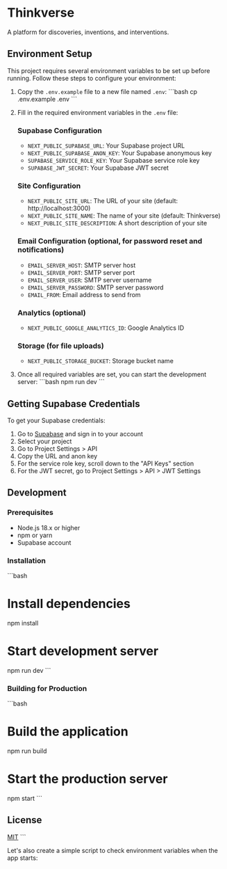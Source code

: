 # Thinkverse

A platform for discoveries, inventions, and interventions.

## Environment Setup

This project requires several environment variables to be set up before running. Follow these steps to configure your environment:

1. Copy the `.env.example` file to a new file named `.env`:
   \`\`\`bash
   cp .env.example .env
   \`\`\`

2. Fill in the required environment variables in the `.env` file:

   ### Supabase Configuration
   - `NEXT_PUBLIC_SUPABASE_URL`: Your Supabase project URL
   - `NEXT_PUBLIC_SUPABASE_ANON_KEY`: Your Supabase anonymous key
   - `SUPABASE_SERVICE_ROLE_KEY`: Your Supabase service role key
   - `SUPABASE_JWT_SECRET`: Your Supabase JWT secret

   ### Site Configuration
   - `NEXT_PUBLIC_SITE_URL`: The URL of your site (default: http://localhost:3000)
   - `NEXT_PUBLIC_SITE_NAME`: The name of your site (default: Thinkverse)
   - `NEXT_PUBLIC_SITE_DESCRIPTION`: A short description of your site

   ### Email Configuration (optional, for password reset and notifications)
   - `EMAIL_SERVER_HOST`: SMTP server host
   - `EMAIL_SERVER_PORT`: SMTP server port
   - `EMAIL_SERVER_USER`: SMTP server username
   - `EMAIL_SERVER_PASSWORD`: SMTP server password
   - `EMAIL_FROM`: Email address to send from

   ### Analytics (optional)
   - `NEXT_PUBLIC_GOOGLE_ANALYTICS_ID`: Google Analytics ID

   ### Storage (for file uploads)
   - `NEXT_PUBLIC_STORAGE_BUCKET`: Storage bucket name

3. Once all required variables are set, you can start the development server:
   \`\`\`bash
   npm run dev
   \`\`\`

## Getting Supabase Credentials

To get your Supabase credentials:

1. Go to [Supabase](https://supabase.com/) and sign in to your account
2. Select your project
3. Go to Project Settings > API
4. Copy the URL and anon key
5. For the service role key, scroll down to the "API Keys" section
6. For the JWT secret, go to Project Settings > API > JWT Settings

## Development

### Prerequisites

- Node.js 18.x or higher
- npm or yarn
- Supabase account

### Installation

\`\`\`bash
# Install dependencies
npm install

# Start development server
npm run dev
\`\`\`

### Building for Production

\`\`\`bash
# Build the application
npm run build

# Start the production server
npm start
\`\`\`

## License

[MIT](LICENSE)
\`\`\`

Let's also create a simple script to check environment variables when the app starts:
